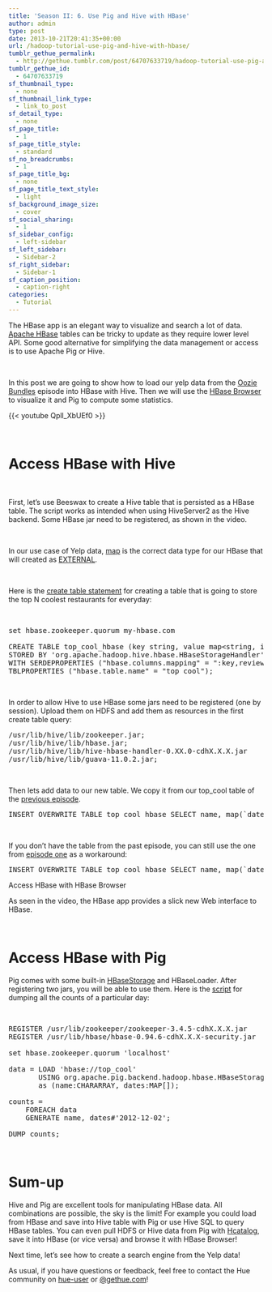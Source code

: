 ```yaml
---
title: 'Season II: 6. Use Pig and Hive with HBase'
author: admin
type: post
date: 2013-10-21T20:41:35+00:00
url: /hadoop-tutorial-use-pig-and-hive-with-hbase/
tumblr_gethue_permalink:
  - http://gethue.tumblr.com/post/64707633719/hadoop-tutorial-use-pig-and-hive-with-hbase
tumblr_gethue_id:
  - 64707633719
sf_thumbnail_type:
  - none
sf_thumbnail_link_type:
  - link_to_post
sf_detail_type:
  - none
sf_page_title:
  - 1
sf_page_title_style:
  - standard
sf_no_breadcrumbs:
  - 1
sf_page_title_bg:
  - none
sf_page_title_text_style:
  - light
sf_background_image_size:
  - cover
sf_social_sharing:
  - 1
sf_sidebar_config:
  - left-sidebar
sf_left_sidebar:
  - Sidebar-2
sf_right_sidebar:
  - Sidebar-1
sf_caption_position:
  - caption-right
categories:
  - Tutorial
---
```


<p id="docs-internal-guid-6762db62-dcbc-201d-e1c6-4f70083f264f">
  <span>The HBase app is an elegant way to visualize and search a lot of data. </span><a href="http://hbase.apache.org/"><span>Apache HBase</span></a><span> tables can be tricky to update as they require lower level API. Some good alternative for simplifying the data management or access is to use Apache Pig or Hive.</span>
</p>

&nbsp;

<span>In this post we are going to show how to load our yelp data from the </span>[<span>Oozie Bundles</span>][1] <span>episode into HBase with Hive. Then we will use the </span>[<span>HBase Browser</span>][2] <span>to visualize it and Pig to compute some statistics.</span>

{{< youtube Qpll_XbUEf0 >}}

&nbsp;

# <span>Access HBase with Hive</span>

&nbsp;

<span>First, let’s use Beeswax to create a Hive table that is persisted as a HBase table. The script works as intended when using HiveServer2 as the Hive backend. Some HBase jar need to be registered, as shown in the video.</span>

&nbsp;

<span>In our use case of Yelp data, </span>[<span>map</span>][3] <span>is the correct data type for our HBase that will created as </span>[<span>EXTERNAL</span>][3]<span>.</span>

&nbsp;

<span>Here is the </span>[<span>create table statement</span>][4] <span>for creating a table that is going to store the top N coolest restaurants for everyday:</span>

&nbsp;

<pre class="code">set hbase.zookeeper.quorum my-hbase.com

CREATE TABLE top_cool_hbase (key string, value map&lt;string, int&gt;)
STORED BY 'org.apache.hadoop.hive.hbase.HBaseStorageHandler'
WITH SERDEPROPERTIES ("hbase.columns.mapping" = ":key,review:")
TBLPROPERTIES ("hbase.table.name" = "top_cool");</pre>

&nbsp;

<span>In order to allow Hive to use HBase some jars need to be registered (one by session). Upload them on HDFS and add them as resources in the first create table query:</span>

<pre class="code">/usr/lib/hive/lib/zookeeper.jar;
/usr/lib/hive/lib/hbase.jar;
/usr/lib/hive/lib/hive-hbase-handler-0.XX.0-cdhX.X.X.jar
/usr/lib/hive/lib/guava-11.0.2.jar;</pre>

&nbsp;

<span>Then lets add data to our new table. We copy it from our top_cool table of the </span>[<span>previous episode</span>][1]<span>.</span>

<pre class="code">INSERT OVERWRITE TABLE top_cool_hbase SELECT name, map(`date`, cast(coolness as int)) FROM top_cool</pre>

&nbsp;

<span>If you don’t have the table from the past episode, you can still use the one from </span>[<span>episode one</span>][5] <span>as a workaround:</span>

<pre class="code">INSERT OVERWRITE TABLE top_cool_hbase SELECT name, map(`date`, cast(r.stars as int)) FROM review r JOIN business b ON r.business_id = b.business_id;</pre>

<span>Access HBase with HBase Browser</span>

<span>As seen in the video, the HBase app provides a slick new Web interface to HBase.</span>

&nbsp;

# <span>Access HBase with Pig</span>

<span>Pig comes with some built-in </span>[<span>HBaseStorage</span>][6] <span>and HBaseLoader. After registering two jars, you will be able to use them. Here is the </span>[<span>script</span>][7] <span>for dumping all the counts of a particular day:</span>

&nbsp;

<pre class="code">REGISTER /usr/lib/zookeeper/zookeeper-3.4.5-cdhX.X.X.jar
REGISTER /usr/lib/hbase/hbase-0.94.6-cdhX.X.X-security.jar

set hbase.zookeeper.quorum 'localhost'

data = LOAD 'hbase://top_cool'
       USING org.apache.pig.backend.hadoop.hbase.HBaseStorage('review:*', '-loadKey true')
       as (name:CHARARRAY, dates:MAP[]);

counts =
    FOREACH data
    GENERATE name, dates#'2012-12-02';

DUMP counts;</pre>

&nbsp;

# <span>Sum-up</span>

<span>Hive and Pig are excellent tools for manipulating HBase data. All combinations are possible, the sky is the limit! For example you could load from HBase and save into Hive table with Pig or use Hive SQL to query HBase tables. You can even pull HDFS or Hive data from Pig with </span>[<span>Hcatalog</span>][8]<span>, save it into HBase (or vice versa) and browse it with HBase Browser!</span>

<span>Next time, let’s see how to create a search engine from the Yelp data!</span>

<span>As usual, if you have questions or feedback, feel free to contact the Hue community on </span>[<span>hue-user</span>][9] <span>or </span>[<span>@gethue.com</span>][10]<span>!</span>

[1]: http://gethue.tumblr.com/post/63988110361/hadoop-tutorial-bundle-oozie-coordinators-with-hue
[2]: http://gethue.tumblr.com/post/59071544309/the-web-ui-for-hbase-hbase-browser
[3]: https://cwiki.apache.org/confluence/display/Hive/HBaseIntegration
[4]: https://github.com/romainr/hadoop-tutorials-examples/blob/master/hbase-hive-pig/create_hbase_table.sql
[5]: http://gethue.tumblr.com/post/60376973455/hadoop-tutorials-ii-1-prepare-the-data-for-analysis
[6]: http://pig.apache.org/docs/r0.11.1/func.html#HBaseStorage
[7]: https://github.com/romainr/hadoop-tutorials-examples/blob/master/hbase-hive-pig/load_hbase.pig
[8]: http://gethue.tumblr.com/post/56804308712/hadoop-tutorial-how-to-access-hive-in-pig-with
[9]: http://groups.google.com/a/cloudera.org/group/hue-user
[10]: http://twitter.com/gethue
